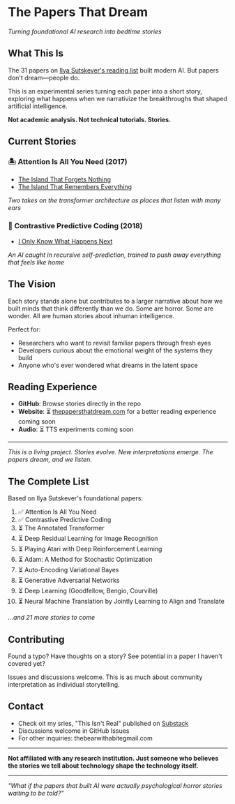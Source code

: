 # The Papers That Dream

*Turning foundational AI research into bedtime stories*

## What This Is

The 31 papers on [Ilya Sutskever's reading list](https://arc.net/folder/D0472A20-9C20-4D3F-B145-D2865C0A9FEE) built modern AI. But papers don't dream—people do.

This is an experimental series turning each paper into a short story, exploring what happens when we narrativize the breakthroughs that shaped artificial intelligence.

**Not academic analysis. Not technical tutorials. Stories.**

## Current Stories

### 🏝️ Attention Is All You Need (2017)
- [The Island That Forgets Nothing](stories/01-attention-is-all-you-need/the-island-that-forgets-nothing.md)
- [The Island That Remembers Everything](stories/01-attention-is-all-you-need/the-island-that-remembers-everything.md)

*Two takes on the transformer architecture as places that listen with many ears*

### 🔮 Contrastive Predictive Coding (2018)
- [I Only Know What Happens Next](stories/02-contrastive-predictive-coding/i-only-know-what-happens-next.md)

*An AI caught in recursive self-prediction, trained to push away everything that feels like home*

## The Vision

Each story stands alone but contributes to a larger narrative about how we built minds that think differently than we do. Some are horror. Some are wonder. All are human stories about inhuman intelligence.

Perfect for:
- Researchers who want to revisit familiar papers through fresh eyes
- Developers curious about the emotional weight of the systems they build  
- Anyone who's ever wondered what dreams in the latent space

## Reading Experience

- **GitHub**: Browse stories directly in the repo
- **Website**: ⏳ [thepapersthatdream.com](https://thepapersthatdream.com) for a better reading experience coming soon
- **Audio**: ⏳ TTS experiments coming soon

---

*This is a living project. Stories evolve. New interpretations emerge. The papers dream, and we listen.*

## The Complete List

Based on Ilya Sutskever's foundational papers:

1. ✅ Attention Is All You Need
2. ✅ Contrastive Predictive Coding  
3. ⏳ The Annotated Transformer
4. ⏳ Deep Residual Learning for Image Recognition
5. ⏳ Playing Atari with Deep Reinforcement Learning
6. ⏳ Adam: A Method for Stochastic Optimization
7. ⏳ Auto-Encoding Variational Bayes
8. ⏳ Generative Adversarial Networks
9. ⏳ Deep Learning (Goodfellow, Bengio, Courville)
10. ⏳ Neural Machine Translation by Jointly Learning to Align and Translate

*...and 21 more stories to come*

## Contributing

Found a typo? Have thoughts on a story? See potential in a paper I haven't covered yet? 

Issues and discussions welcome. This is as much about community interpretation as individual storytelling.

## Contact

- Check oit my sries, "This Isn't Real" published on [Substack](rtmax-substack.com)
- Discussions welcome in GitHub Issues
- For other inquiries: thebearwithabitegmail.com

---

**Not affiliated with any research institution. Just someone who believes the stories we tell about technology shape the technology itself.**

---

*"What if the papers that built AI were actually psychological horror stories waiting to be told?"*
